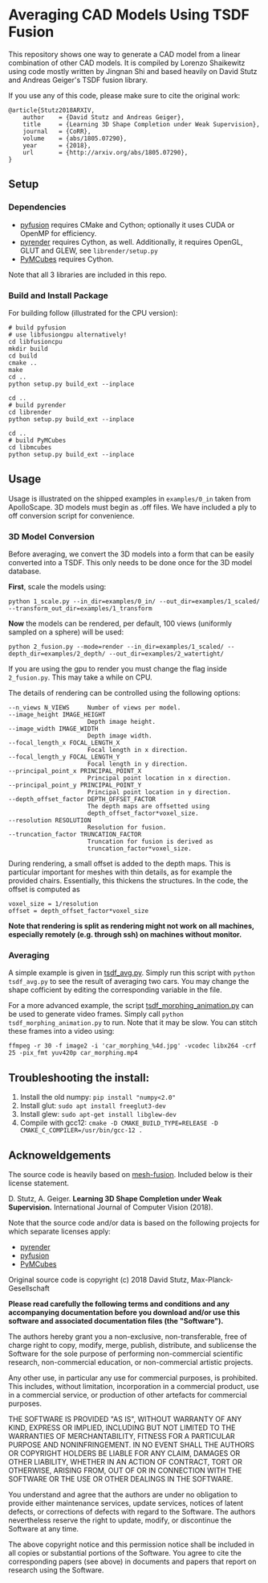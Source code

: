# Averaging CAD Models Using TSDF Fusion
This repository shows one way to generate a CAD model from a linear combination of other CAD models. It is compiled by Lorenzo Shaikewitz using code mostly written by Jingnan Shi and based heavily on David Stutz and Andreas Geiger's TSDF fusion library.

If you use any of this code, please make sure to cite the original work:

    @article{Stutz2018ARXIV,
        author    = {David Stutz and Andreas Geiger},
        title     = {Learning 3D Shape Completion under Weak Supervision},
        journal   = {CoRR},
        volume    = {abs/1805.07290},
        year      = {2018},
        url       = {http://arxiv.org/abs/1805.07290},
    }

## Setup
### Dependencies
- [pyfusion](https://github.com/griegler/pyfusion) requires CMake and Cython; optionally it uses CUDA or OpenMP for efficiency.
- [pyrender](https://github.com/griegler/pyrender) requires Cython, as well. Additionally, it requires OpenGL, GLUT and GLEW, see `librender/setup.py`
- [PyMCubes](https://github.com/pmneila/PyMCubes) requires Cython.

Note that all 3 libraries are included in this repo.

<!-- **Update:** For newer CUDA versions/GPU architectures, the CMAKE file in `libfusiongpu` needs to be adapted as outlined in [this issue](https://github.com/davidstutz/mesh-fusion/issues/6). -->

### Build and Install Package
For building follow (illustrated for the CPU version):

    # build pyfusion
    # use libfusiongpu alternatively!
    cd libfusioncpu
    mkdir build
    cd build
    cmake ..
    make
    cd ..
    python setup.py build_ext --inplace
    
    cd ..
    # build pyrender
    cd librender
    python setup.py build_ext --inplace
    
    cd ..
    # build PyMCubes
    cd libmcubes
    python setup.py build_ext --inplace

## Usage
Usage is illustrated on the shipped examples in `examples/0_in` taken from ApolloScape. 3D models must begin as .off files. We have included a ply to off conversion script for convenience.

### 3D Model Conversion
Before averaging, we convert the 3D models into a form that can be easily converted into a TSDF. This only needs to be done once for the 3D model database.

**First**, scale the models using:

    python 1_scale.py --in_dir=examples/0_in/ --out_dir=examples/1_scaled/ --transform_out_dir=examples/1_transform

**Now** the models can be rendered, per default, 100 views (uniformly sampled
on a sphere) will be used:

    python 2_fusion.py --mode=render --in_dir=examples/1_scaled/ --depth_dir=examples/2_depth/ --out_dir=examples/2_watertight/

If you are using the gpu to render you must change the flag inside `2_fusion.py`. This may take a while on CPU.

The details of rendering can be controlled using the following options:

    --n_views N_VIEWS     Number of views per model.
    --image_height IMAGE_HEIGHT
                          Depth image height.
    --image_width IMAGE_WIDTH
                          Depth image width.
    --focal_length_x FOCAL_LENGTH_X
                          Focal length in x direction.
    --focal_length_y FOCAL_LENGTH_Y
                          Focal length in y direction.
    --principal_point_x PRINCIPAL_POINT_X
                          Principal point location in x direction.
    --principal_point_y PRINCIPAL_POINT_Y
                          Principal point location in y direction.
    --depth_offset_factor DEPTH_OFFSET_FACTOR
                          The depth maps are offsetted using
                          depth_offset_factor*voxel_size.
    --resolution RESOLUTION
                          Resolution for fusion.
    --truncation_factor TRUNCATION_FACTOR
                          Truncation for fusion is derived as
                          truncation_factor*voxel_size.

During rendering, a small offset is added to the depth maps. This is particular
important for meshes with thin details, as for example the provided chairs.
Essentially, this thickens the structures. In the code, the offset is computed as

    voxel_size = 1/resolution
    offset = depth_offset_factor*voxel_size

**Note that rendering is split as rendering might not work on all machines,
especially remotely (e.g. through ssh) on machines without monitor.**

### Averaging
A simple example is given in [tsdf_avg.py](tsdf_avg.py). Simply run this script with `python tsdf_avg.py` to see the result of averaging two cars. You may change the shape cofficient by editing the corresponding variable in the file.

For a more advanced example, the script [tsdf_morphing_animation.py](tsdf_morphing_animation.py) can be used to generate video frames. Simply call `python tsdf_morphing_animation.py` to run. Note that it may be slow. You can stitch these frames into a video using:

    ffmpeg -r 30 -f image2 -i 'car_morphing_%4d.jpg' -vcodec libx264 -crf 25 -pix_fmt yuv420p car_morphing.mp4

## Troubleshooting the install:
1. Install the old numpy: `pip install "numpy<2.0"`
2. Install glut: `sudo apt install freeglut3-dev`
3. Install glew: `sudo apt-get install libglew-dev`
4. Compile with gcc12: `cmake -D CMAKE_BUILD_TYPE=RELEASE -D CMAKE_C_COMPILER=/usr/bin/gcc-12 .`

## Acknoweldgements
The source code is heavily based on [mesh-fusion](https://github.com/davidstutz/mesh-fusion). Included below is their license statement.

D. Stutz, A. Geiger. **Learning 3D Shape Completion under Weak Supervision.** International Journal of Computer Vision (2018).

Note that the source code and/or data is based on the following projects for which separate licenses apply:

* [pyrender](https://github.com/griegler/pyrender)
* [pyfusion](https://github.com/griegler/pyfusion)
* [PyMCubes](https://github.com/pmneila/PyMCubes)

Original source code is copyright (c) 2018 David Stutz, Max-Planck-Gesellschaft

**Please read carefully the following terms and conditions and any accompanying documentation before you download and/or use this software and associated documentation files (the "Software").**

The authors hereby grant you a non-exclusive, non-transferable, free of charge right to copy, modify, merge, publish, distribute, and sublicense the Software for the sole purpose of performing non-commercial scientific research, non-commercial education, or non-commercial artistic projects.

Any other use, in particular any use for commercial purposes, is prohibited. This includes, without limitation, incorporation in a commercial product, use in a commercial service, or production of other artefacts for commercial purposes.

THE SOFTWARE IS PROVIDED "AS IS", WITHOUT WARRANTY OF ANY KIND, EXPRESS OR IMPLIED, INCLUDING BUT NOT LIMITED TO THE WARRANTIES OF MERCHANTABILITY, FITNESS FOR A PARTICULAR PURPOSE AND NONINFRINGEMENT. IN NO EVENT SHALL THE AUTHORS OR COPYRIGHT HOLDERS BE LIABLE FOR ANY CLAIM, DAMAGES OR OTHER LIABILITY, WHETHER IN AN ACTION OF CONTRACT, TORT OR OTHERWISE, ARISING FROM, OUT OF OR IN CONNECTION WITH THE SOFTWARE OR THE USE OR OTHER DEALINGS IN THE SOFTWARE.

You understand and agree that the authors are under no obligation to provide either maintenance services, update services, notices of latent defects, or corrections of defects with regard to the Software. The authors nevertheless reserve the right to update, modify, or discontinue the Software at any time.

The above copyright notice and this permission notice shall be included in all copies or substantial portions of the Software. You agree to cite the corresponding papers (see above) in documents and papers that report on research using the Software.